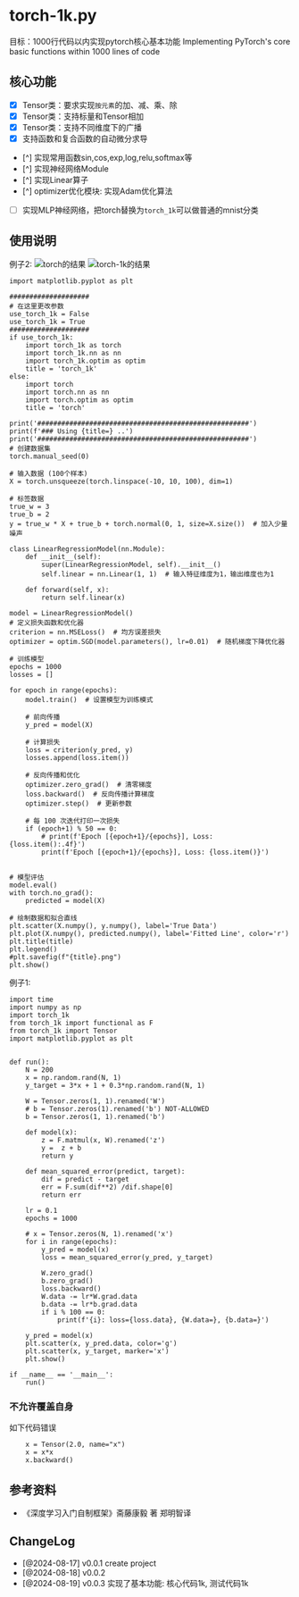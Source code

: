 # torch-1k.py
目标：1000行代码以内实现pytorch核心基本功能 Implementing PyTorch's core basic functions within 1000 lines of code

## 核心功能
- [x] Tensor类：要求实现`按元素`的加、减、乘、除
- [x] Tensor类：支持标量和Tensor相加
- [x] Tensor类：支持不同维度下的广播
- [x] 支持函数和复合函数的自动微分求导
- [^] 实现常用函数sin,cos,exp,log,relu,softmax等
- [^] 实现神经网络Module
- [^] 实现Linear算子
- [^] optimizer优化模块: 实现Adam优化算法
- [ ] 实现MLP神经网络，把torch替换为`torch_1k`可以做普通的mnist分类

## 使用说明
例子2:
![torch的结果](images/torch.png)
![torch-1k的结果](images/torch_1k.png)

```
import matplotlib.pyplot as plt

####################
# 在这里更改参数
use_torch_1k = False
use_torch_1k = True
####################
if use_torch_1k:
    import torch_1k as torch
    import torch_1k.nn as nn
    import torch_1k.optim as optim
    title = 'torch_1k'
else:
    import torch
    import torch.nn as nn
    import torch.optim as optim
    title = 'torch'

print('#####################################################')
print(f'### Using {title=} ..')
print('#####################################################')
# 创建数据集
torch.manual_seed(0)

# 输入数据 (100个样本)
X = torch.unsqueeze(torch.linspace(-10, 10, 100), dim=1)

# 标签数据
true_w = 3
true_b = 2
y = true_w * X + true_b + torch.normal(0, 1, size=X.size())  # 加入少量噪声

class LinearRegressionModel(nn.Module):
    def __init__(self):
        super(LinearRegressionModel, self).__init__()
        self.linear = nn.Linear(1, 1)  # 输入特征维度为1，输出维度也为1

    def forward(self, x):
        return self.linear(x)

model = LinearRegressionModel()
# 定义损失函数和优化器
criterion = nn.MSELoss()  # 均方误差损失
optimizer = optim.SGD(model.parameters(), lr=0.01)  # 随机梯度下降优化器

# 训练模型
epochs = 1000
losses = []

for epoch in range(epochs):
    model.train()  # 设置模型为训练模式

    # 前向传播
    y_pred = model(X)

    # 计算损失
    loss = criterion(y_pred, y)
    losses.append(loss.item())

    # 反向传播和优化
    optimizer.zero_grad()  # 清零梯度
    loss.backward()  # 反向传播计算梯度
    optimizer.step()  # 更新参数

    # 每 100 次迭代打印一次损失
    if (epoch+1) % 50 == 0:
        # print(f'Epoch [{epoch+1}/{epochs}], Loss: {loss.item():.4f}')
        print(f'Epoch [{epoch+1}/{epochs}], Loss: {loss.item()}')


# 模型评估
model.eval()
with torch.no_grad():
    predicted = model(X)

# 绘制数据和拟合直线
plt.scatter(X.numpy(), y.numpy(), label='True Data')
plt.plot(X.numpy(), predicted.numpy(), label='Fitted Line', color='r')
plt.title(title)
plt.legend()
#plt.savefig(f"{title}.png")
plt.show()
```

例子1:
```
import time
import numpy as np
import torch_1k
from torch_1k import functional as F
from torch_1k import Tensor
import matplotlib.pyplot as plt


def run():
    N = 200
    x = np.random.rand(N, 1)
    y_target = 3*x + 1 + 0.3*np.random.rand(N, 1)

    W = Tensor.zeros(1, 1).renamed('W')
    # b = Tensor.zeros(1).renamed('b') NOT-ALLOWED
    b = Tensor.zeros(1, 1).renamed('b')

    def model(x):
        z = F.matmul(x, W).renamed('z')
        y =  z + b
        return y

    def mean_squared_error(predict, target):
        dif = predict - target
        err = F.sum(dif**2) /dif.shape[0]
        return err

    lr = 0.1
    epochs = 1000

    # x = Tensor.zeros(N, 1).renamed('x')
    for i in range(epochs):
        y_pred = model(x)
        loss = mean_squared_error(y_pred, y_target)

        W.zero_grad()
        b.zero_grad()
        loss.backward()
        W.data -= lr*W.grad.data
        b.data -= lr*b.grad.data
        if i % 100 == 0:
            print(f'{i}: loss={loss.data}, {W.data=}, {b.data=}')

    y_pred = model(x)
    plt.scatter(x, y_pred.data, color='g')
    plt.scatter(x, y_target, marker='x')
    plt.show()

if __name__ == '__main__':
    run()
```

### 不允许覆盖自身
如下代码错误
```
    x = Tensor(2.0, name="x")
    x = x*x
    x.backward()
```

## 参考资料
- 《深度学习入门自制框架》斋藤康毅 著 郑明智译

## ChangeLog
- [@2024-08-17] v0.0.1 create project
- [@2024-08-18] v0.0.2
- [@2024-08-19] v0.0.3 实现了基本功能: 核心代码1k, 测试代码1k 
